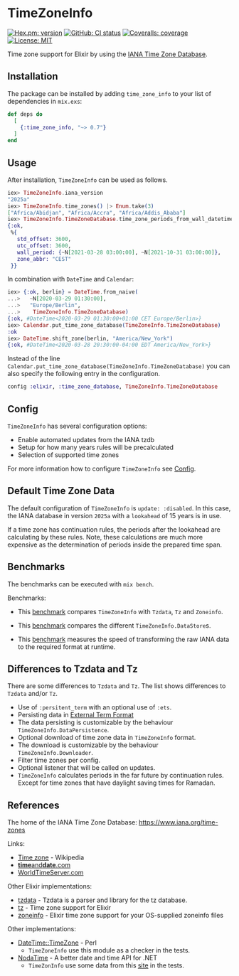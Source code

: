 # TimeZoneInfo
[![Hex.pm: version](https://img.shields.io/hexpm/v/time_zone_info.svg?style=flat-square)](https://hex.pm/packages/time_zone_info)
[![GitHub: CI status](https://img.shields.io/github/actions/workflow/status/hrzndhrn/time_zone_info/ci.yml?branch=main&style=flat-square)](https://github.com/hrzndhrn/time_zone_info/actions)
[![Coveralls: coverage](https://img.shields.io/coveralls/github/hrzndhrn/time_zone_info?style=flat-square)](https://coveralls.io/github/hrzndhrn/time_zone_info)
[![License: MIT](https://img.shields.io/badge/License-MIT-yellow.svg?style=flat-square)](https://github.com/hrzndhrn/time_zone_info/blob/main/LICENSE.md)

Time zone support for Elixir by using the
[IANA Time Zone Database](https://www.iana.org/time-zones).

## Installation

The package can be installed by adding `time_zone_info` to your list of
dependencies in `mix.exs`:

```elixir
def deps do
  [
    {:time_zone_info, "~> 0.7"}
  ]
end
```

## Usage

After installation, `TimeZoneInfo` can be used as follows.
```elixir
iex> TimeZoneInfo.iana_version
"2025a"
iex> TimeZoneInfo.time_zones() |> Enum.take(3)
["Africa/Abidjan", "Africa/Accra", "Africa/Addis_Ababa"]
iex> TimeZoneInfo.TimeZoneDatabase.time_zone_periods_from_wall_datetime(~N[2021-09-23 09:56:00], "Europe/Berlin")
{:ok,
 %{
   std_offset: 3600,
   utc_offset: 3600,
   wall_period: {~N[2021-03-28 03:00:00], ~N[2021-10-31 03:00:00]},
   zone_abbr: "CEST"
 }}
```

In combination with `DateTime` and `Calendar`:
```elixir
iex> {:ok, berlin} = DateTime.from_naive(
...>   ~N[2020-03-29 01:30:00],
...>   "Europe/Berlin",
...>    TimeZoneInfo.TimeZoneDatabase)
{:ok, #DateTime<2020-03-29 01:30:00+01:00 CET Europe/Berlin>}
iex> Calendar.put_time_zone_database(TimeZoneInfo.TimeZoneDatabase)
:ok
iex> DateTime.shift_zone(berlin, "America/New_York")
{:ok, #DateTime<2020-03-28 20:30:00-04:00 EDT America/New_York>}
```

Instead of the line
`Calendar.put_time_zone_database(TimeZoneInfo.TimeZoneDatabase)` you can also
specify the following entry in the configuration.
```elixir
config :elixir, :time_zone_database, TimeZoneInfo.TimeZoneDatabase
```

## Config

`TimeZoneInfo` has several configuration options:
+ Enable automated updates from the IANA tzdb
+ Setup for how many years rules will be precalculated
+ Selection of supported time zones

For more information how to configure `TimeZoneInfo` see
[Config](https://hexdocs.pm/time_zone_info/config.html).

## Default Time Zone Data

The default configuration of `TimeZoneInfo` is `update: :disabled`. In this
case, the IANA database in version `2025a` with a `lookahead` of 15 years is in
use.

If a time zone has continuation rules, the periods after the lookahead are
calculating by these rules. Note, these calculations are much more expensive as
the determination of periods inside the prepared time span.

## Benchmarks

The benchmarks can be executed with `mix bench`.

Benchmarks:
+ This [benchmark](https://github.com/hrzndhrn/time_zone_info/blob/main/bench/time_zone_database_bench.md)
  compares `TimeZoneInfo` with `Tzdata`, `Tz` and `Zoneinfo`.

+ This [benchmark](https://github.com/hrzndhrn/time_zone_info/blob/main/bench/stores_bench.md)
  compares the different `TimeZoneInfo.DataStore`s.

+ This [benchmark](https://github.com/hrzndhrn/time_zone_info/blob/main/bench/transform_bench.md)
  measures the speed of transforming the raw IANA data to the required format at
  runtime.

## Differences to Tzdata and Tz

There are some differences to `Tzdata` and `Tz`. The list shows differences to
`Tzdata` and/or `Tz`.

- Use of `:persitent_term` with an optional use of `:ets`.
- Persisting data in
  [External Term Format](http://erlang.org/doc/apps/erts/erl_ext_dist.html)
- The data persisting is customizable by the behaviour
  `TimeZoneInfo.DataPersistence`.
- Optional download of time zone data in `TimeZoneInfo` format.
- The download is customizable by the behaviour `TimeZoneInfo.Downloader`.
- Filter time zones per config.
- Optional listener that will be called on updates.
- `TimeZoneInfo` calculates periods in the far future by continuation rules.
  Except for time zones that have daylight saving times for Ramadan.

## References

The home of the IANA Time Zone Database: https://www.iana.org/time-zones

Links:
- [Time zone](https://en.wikipedia.org/wiki/Time_zone) - Wikipedia
- [**time**and**date**.com](https://www.timeanddate.com/)
- [WorldTimeServer.com](https://www.worldtimeserver.com/)

Other Elixir implementations:
- [tzdata](https://github.com/lau/tzdata) - Tzdata is a parser and library for
  the tz database.
- [tz](https://github.com/mathieuprog/tz) - Time zone support for Elixir
- [zoneinfo](https://github.com/smartrent/zoneinfo) - Elixir time zone support
  for your OS-supplied zoneinfo files

Other implementations:
- [DateTime::TimeZone](https://github.com/houseabsolute/DateTime-TimeZone) - Perl
  - `TimeZoneInfo` use this module as a checker in the tests.
- [NodaTime](https://nodatime.org/) - A better date and time API for .NET
  - `TimeZonInfo` use some data from this
    [site](https://nodatime.org/tzvalidate/generate?version=2019c) in the tests.
